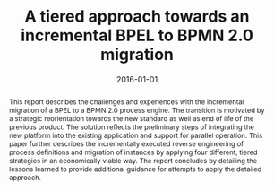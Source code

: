 ---
abstract: This report describes the challenges and experiences with the incremental
  migration of a BPEL to a BPMN 2.0 process engine. The transition is motivated by
  a strategic reorientation towards the new standard as well as end of life of the
  previous product. The solution reflects the preliminary steps of integrating the
  new platform into the existing application and support for parallel operation. This
  paper further describes the incrementally executed reverse engineering of process
  definitions and migration of instances by applying four different, tiered strategies
  in an economically viable way. The report concludes by detailing the lessons learned
  to provide additional guidance for attempts to apply the detailed approach.
authors:
- Stefan Strobl
- Markus Zoffi
- Mario Bernhart
- Thomas Grechenig
date: '2016-01-01'
featured: false
links:
- name: Publik
  url: https://publik.tuwien.ac.at/showentry.php?ID=257998&lang=2
publication_types:
- '1'
publishDate: '2016-01-01'
specifics: 'in: "2016 IEEE International Conference on Software Maintenance and Evolution",
  1; herausgegeben von: IEEE; IEEE Computer Society, Los Alamitos, CA, USA, 2016,
  ISBN: 978-1-5090-3806-0, S. 563 - 567.'
title: A tiered approach towards an incremental BPEL to BPMN 2.0 migration
url_pdf: ''
---